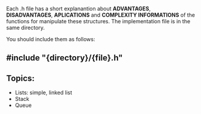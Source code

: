 Each .h file has a short explanantion about **ADVANTAGES**, **DISADVANTAGES**, **APLICATIONS** and **COMPLEXITY INFORMATIONS** of the functions for manipulate these structures. The implementation file is in the same directory.

You should include them as follows:

## #include "{directory}/{file}.h"

## Topics:

- Lists: simple, linked list
- Stack
- Queue
